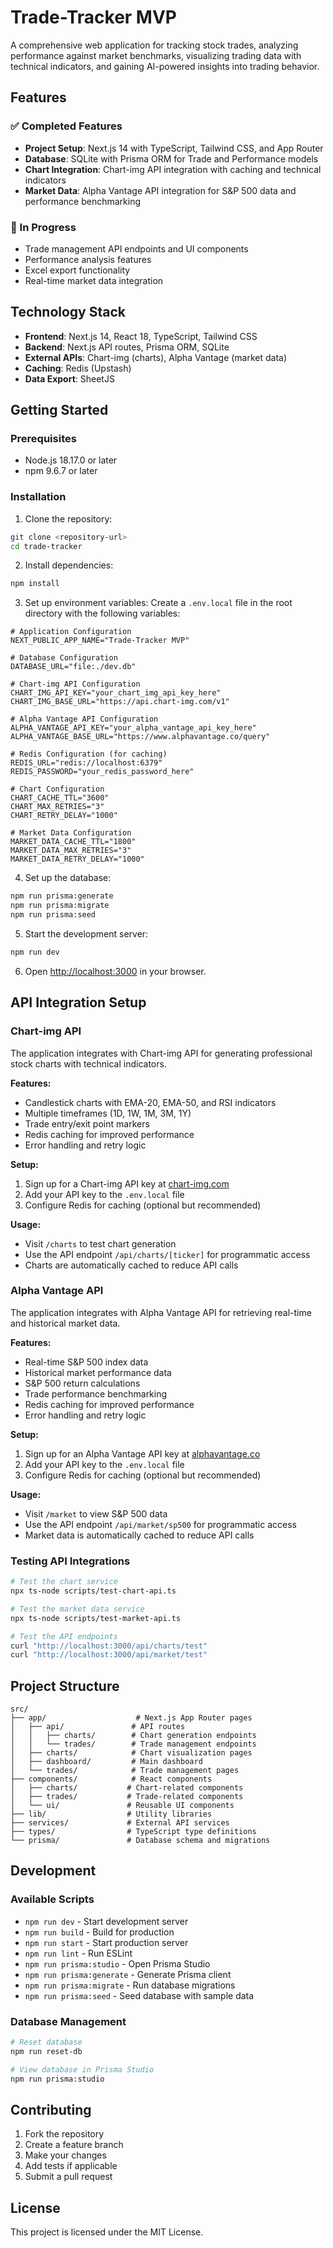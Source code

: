 # Trade-Tracker MVP

A comprehensive web application for tracking stock trades, analyzing performance against market benchmarks, visualizing trading data with technical indicators, and gaining AI-powered insights into trading behavior.

## Features

### ✅ Completed Features
- **Project Setup**: Next.js 14 with TypeScript, Tailwind CSS, and App Router
- **Database**: SQLite with Prisma ORM for Trade and Performance models
- **Chart Integration**: Chart-img API integration with caching and technical indicators
- **Market Data**: Alpha Vantage API integration for S&P 500 data and performance benchmarking

### 🚧 In Progress
- Trade management API endpoints and UI components
- Performance analysis features
- Excel export functionality
- Real-time market data integration

## Technology Stack

- **Frontend**: Next.js 14, React 18, TypeScript, Tailwind CSS
- **Backend**: Next.js API routes, Prisma ORM, SQLite
- **External APIs**: Chart-img (charts), Alpha Vantage (market data)
- **Caching**: Redis (Upstash)
- **Data Export**: SheetJS

## Getting Started

### Prerequisites
- Node.js 18.17.0 or later
- npm 9.6.7 or later

### Installation

1. Clone the repository:
```bash
git clone <repository-url>
cd trade-tracker
```

2. Install dependencies:
```bash
npm install
```

3. Set up environment variables:
Create a `.env.local` file in the root directory with the following variables:

```env
# Application Configuration
NEXT_PUBLIC_APP_NAME="Trade-Tracker MVP"

# Database Configuration
DATABASE_URL="file:./dev.db"

# Chart-img API Configuration
CHART_IMG_API_KEY="your_chart_img_api_key_here"
CHART_IMG_BASE_URL="https://api.chart-img.com/v1"

# Alpha Vantage API Configuration
ALPHA_VANTAGE_API_KEY="your_alpha_vantage_api_key_here"
ALPHA_VANTAGE_BASE_URL="https://www.alphavantage.co/query"

# Redis Configuration (for caching)
REDIS_URL="redis://localhost:6379"
REDIS_PASSWORD="your_redis_password_here"

# Chart Configuration
CHART_CACHE_TTL="3600"
CHART_MAX_RETRIES="3"
CHART_RETRY_DELAY="1000"

# Market Data Configuration
MARKET_DATA_CACHE_TTL="1800"
MARKET_DATA_MAX_RETRIES="3"
MARKET_DATA_RETRY_DELAY="1000"
```

4. Set up the database:
```bash
npm run prisma:generate
npm run prisma:migrate
npm run prisma:seed
```

5. Start the development server:
```bash
npm run dev
```

6. Open [http://localhost:3000](http://localhost:3000) in your browser.

## API Integration Setup

### Chart-img API
The application integrates with Chart-img API for generating professional stock charts with technical indicators.

**Features:**
- Candlestick charts with EMA-20, EMA-50, and RSI indicators
- Multiple timeframes (1D, 1W, 1M, 3M, 1Y)
- Trade entry/exit point markers
- Redis caching for improved performance
- Error handling and retry logic

**Setup:**
1. Sign up for a Chart-img API key at [chart-img.com](https://chart-img.com)
2. Add your API key to the `.env.local` file
3. Configure Redis for caching (optional but recommended)

**Usage:**
- Visit `/charts` to test chart generation
- Use the API endpoint `/api/charts/[ticker]` for programmatic access
- Charts are automatically cached to reduce API calls

### Alpha Vantage API
The application integrates with Alpha Vantage API for retrieving real-time and historical market data.

**Features:**
- Real-time S&P 500 index data
- Historical market performance data
- S&P 500 return calculations
- Trade performance benchmarking
- Redis caching for improved performance
- Error handling and retry logic

**Setup:**
1. Sign up for an Alpha Vantage API key at [alphavantage.co](https://www.alphavantage.co)
2. Add your API key to the `.env.local` file
3. Configure Redis for caching (optional but recommended)

**Usage:**
- Visit `/market` to view S&P 500 data
- Use the API endpoint `/api/market/sp500` for programmatic access
- Market data is automatically cached to reduce API calls

### Testing API Integrations
```bash
# Test the chart service
npx ts-node scripts/test-chart-api.ts

# Test the market data service
npx ts-node scripts/test-market-api.ts

# Test the API endpoints
curl "http://localhost:3000/api/charts/test"
curl "http://localhost:3000/api/market/test"
```

## Project Structure

```
src/
├── app/                    # Next.js App Router pages
│   ├── api/               # API routes
│   │   ├── charts/        # Chart generation endpoints
│   │   └── trades/        # Trade management endpoints
│   ├── charts/            # Chart visualization pages
│   ├── dashboard/         # Main dashboard
│   └── trades/            # Trade management pages
├── components/            # React components
│   ├── charts/           # Chart-related components
│   ├── trades/           # Trade-related components
│   └── ui/               # Reusable UI components
├── lib/                  # Utility libraries
├── services/             # External API services
├── types/                # TypeScript type definitions
└── prisma/               # Database schema and migrations
```

## Development

### Available Scripts
- `npm run dev` - Start development server
- `npm run build` - Build for production
- `npm run start` - Start production server
- `npm run lint` - Run ESLint
- `npm run prisma:studio` - Open Prisma Studio
- `npm run prisma:generate` - Generate Prisma client
- `npm run prisma:migrate` - Run database migrations
- `npm run prisma:seed` - Seed database with sample data

### Database Management
```bash
# Reset database
npm run reset-db

# View database in Prisma Studio
npm run prisma:studio
```

## Contributing

1. Fork the repository
2. Create a feature branch
3. Make your changes
4. Add tests if applicable
5. Submit a pull request

## License

This project is licensed under the MIT License.
